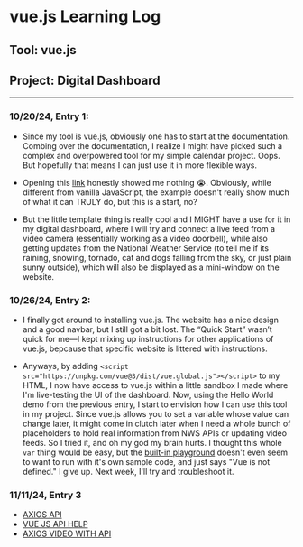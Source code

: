 # vue.js Learning Log

## Tool: **vue.js**

## Project: **Digital Dashboard**

---

### 10/20/24, Entry 1:
* Since my tool is vue.js, obviously one has to start at the documentation. Combing over the documentation, I realize I might have picked such a complex and overpowered tool for my simple calendar project. Oops. But hopefully that means I can just use it in more flexible ways.

* Opening this [link](https://vuejs.org/examples/#hello-world) honestly showed me nothing 😭. Obviously, while different from vanilla JavaScript, the example doesn't really show much of what it can TRULY do, but this is a start, no?

* But the little template thing is really cool and I MIGHT have a use for it in my digital dashboard, where I will try and connect a live feed from a video camera (essentially working as a video doorbell), while also getting updates from the National Weather Service (to tell me if its raining, snowing, tornado, cat and dogs falling from the sky, or just plain sunny outside), which will also be displayed as a mini-window on the website.

### 10/26/24, Entry 2:
* I finally got around to installing vue.js. The website has a nice design and a good navbar, but I still got a bit lost. The “Quick Start” wasn’t quick for me—I kept mixing up instructions for other applications of vue.js, bepcause that specific website is littered with instructions.

* Anyways, by adding
```<script src="https://unpkg.com/vue@3/dist/vue.global.js"></script>``` to my HTML, I now have access to vue.js within a little sandbox I made where I'm live-testing the UI of the dashboard. Now, using the Hello World demo from the previous entry, I start to envision how I can use this tool in my project. Since vue.js allows you to set a variable whose value can change later, it might come in clutch later when I need a whole bunch of placeholders to hold real information from NWS APIs or updating video feeds. So I tried it, and oh my god my brain hurts. I thought this whole ```var``` thing would be easy, but the [built-in playground](https://play.vuejs.org) doesn't even seem to want to run with it's own sample code, and just says "Vue is not defined." I give up. Next week, I'll try and troubleshoot it.



### 11/11/24, Entry 3

* [AXIOS API](https://github.com/axios/axios?tab=readme-ov-file#axios-api)
* [VUE JS API HELP](https://v2.vuejs.org/v2/cookbook/using-axios-to-consume-apis.html?redirect=true)
* [AXIOS VIDEO WITH API](https://www.youtube.com/watch?v=-BYZAO99UVA)
<!--
* Links you used today (websites, videos, etc)
* Things you tried, progress you made, etc
* Challenges, a-ha moments, etc
* Questions you still have
* What you're going to try next
-->
